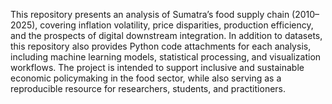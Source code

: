 This repository presents an analysis of Sumatra’s food supply chain (2010–2025), covering inflation volatility, price disparities, production efficiency, and the prospects of digital downstream integration.
In addition to datasets, this repository also provides Python code attachments for each analysis, including machine learning models, statistical processing, and visualization workflows.
The project is intended to support inclusive and sustainable economic policymaking in the food sector, while also serving as a reproducible resource for researchers, students, and practitioners.
